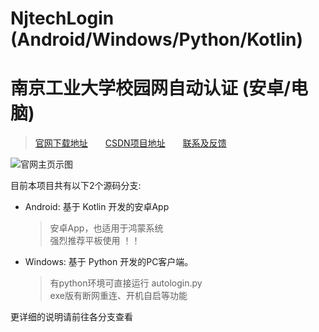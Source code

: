 # NjtechLogin (Android/Windows/Python/Kotlin)
# 南京工业大学校园网自动认证 (安卓/电脑)



> [官网下载地址][1]&emsp;&emsp;[CSDN项目地址][2]&emsp;&emsp;[联系及反馈][3]  

![官网主页示图](https://github.com/AlpHerk/NjtechAutoLogin/blob/Windows/image/homepage.jpg)


目前本项目共有以下2个源码分支:  

- Android: 基于 Kotlin 开发的安卓App
    > 安卓App，也适用于鸿蒙系统  
    > 强烈推荐平板使用 ！！

- Windows: 基于 Python 开发的PC客户端。
    > 有python环境可直接运行 autologin.py  
    > exe版有断网重连、开机自启等功能  




更详细的说明请前往各分支查看




[1]: https://alpherk.github.io/NjtechAutoLogin/
[2]: https://blog.csdn.net/Alpherkin/article/details/120580798
[3]: https://blog.csdn.net/Alpherkin
[4]: https://github.com/AlpHerk/NjtechAutoLogin/blob/WebPage/images/homepage.jpg